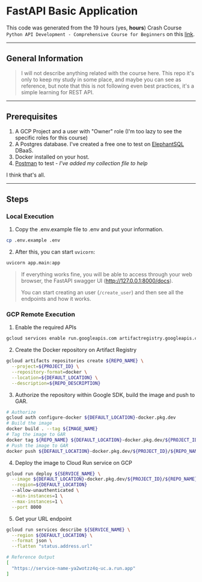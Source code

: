 # FastAPI Basic Application

This code was generated from the 19 hours (yes, **hours**) Crash Course ```Python API Development - Comprehensive Course for Beginners``` on this [link](https://www.youtube.com/watch?v=0sOvCWFmrtA).

---

## General Information

> I will not describe anything related with the course here. This repo it's only to keep my study in some place, and maybe you can see as reference, but note that this is not following even best practices, it's a simple learning for REST API.

---

## Prerequisites

1. A GCP Project and a user with "Owner" role (I'm too lazy to see the specific roles for this course)
2. A Postgres database. I've created a free one to test on [ElephantSQL](https://www.elephantsql.com) DBaaS.
3. Docker installed on your host.
4. [Postman](https://www.postman.com) to test - _I've added my collection file to help_

I think that's all.

---

## Steps

### Local Execution

1. Copy the .env.example file to .env and put your information.

```bash
cp .env.example .env
```

2. After this, you can start ```uvicorn```:

```bash
uvicorn app.main:app
````

> If everything works fine, you will be able to access through your web browser, the FastAPI swagger UI (<http://127.0.0.1:8000/docs>).
>
> You can start creating an user (```/create_user```) and then see all the endpoints and how it works.

### GCP Remote Execution

1. Enable the required APIs

```bash
gcloud services enable run.googleapis.com artifactregistry.googleapis.com
```

2. Create the Docker repository on Artifact Registry

```bash
gcloud artifacts repositories create ${REPO_NAME} \
  --project=${PROJECT_ID} \
  --repository-format=docker \
  --location=${DEFAULT_LOCATION} \
  --description=${REPO_DESCRIPTION}
```

3. Authorize the repository within Google SDK, build the image and push to GAR.

```bash
# Authorize
gcloud auth configure-docker ${DEFAULT_LOCATION}-docker.pkg.dev
# Build the image
docker build . --tag ${IMAGE_NAME}
# Tag the image to GAR
docker tag ${REPO_NAME} ${DEFAULT_LOCATION}-docker.pkg.dev/${PROJECT_ID}/${REPO_NAME}/${IMAGE_NAME}
# Push the image to GAR
docker push ${DEFAULT_LOCATION}-docker.pkg.dev/${PROJECT_ID}/${REPO_NAME}/${IMAGE_NAME}
```

4. Deploy the image to Cloud Run service on GCP

```bash
gcloud run deploy ${SERVICE_NAME} \
  --image ${DEFAULT_LOCATION}-docker.pkg.dev/${PROJECT_ID}/${REPO_NAME}/${IMAGE_NAME}:latest \
  --region=${DEFAULT_LOCATION}
  --allow-unauthenticated \
  --min-instances=1 \
  --max-instances=1 \
  --port 8000
```

5. Get your URL endpoint

```bash
gcloud run services describe ${SERVICE_NAME} \
  --region ${DEFAULT_LOCATION} \
  --format json \
  --flatten "status.address.url"

# Reference Output
[
  "https://service-name-ya2wotzz4q-uc.a.run.app"
]
```
